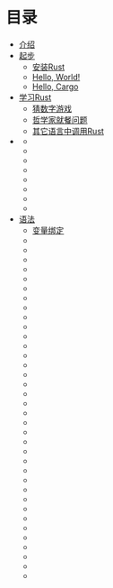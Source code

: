 # 目录

* [介绍](chp1/Introduction.md)
* [起步](chp2/Getting_Started.md)
    * [安装Rust](chp2/Installing_Rust.md)
    * [Hello, World!](chp2/Hello_World.md)
    * [Hello, Cargo](chp2/Hello_Cargo.md)
* [学习Rust](chp3/Learn_Rust.md)
    * [猜数字游戏](chp3/Guessing_Game.md)
    * [哲学家就餐问题](chp3/Dining_Philosophers.md)
    * [其它语言中调用Rust](chp3/Rust_Inside_Other_Languages.md)
* [](chp4/)
    * [](chp4/)
    * [](chp4/)
    * [](chp4/)
    * [](chp4/)
    * [](chp4/)
    * [](chp4/)
    * [](chp4/)
    * [](chp4/)
* [语法](chp5/title.md)
    * [变量绑定](chp5/1.md)
    * [](chp5/)
    * [](chp5/)
    * [](chp5/)
    * [](chp5/)
    * [](chp5/)
    * [](chp5/)
    * [](chp5/)
    * [](chp5/)
    * [](chp5/)
    * [](chp5/)
    * [](chp5/)
    * [](chp5/)
    * [](chp5/)
    * [](chp5/)
    * [](chp5/)
    * [](chp5/)
    * [](chp5/)
    * [](chp5/)
    * [](chp5/)
    * [](chp5/)
    * [](chp5/)
    * [](chp5/)
    * [](chp5/)
    * [](chp5/)
    * [](chp5/)
    * [](chp5/)
    * [](chp5/)
    * [](chp5/)
    * [](chp5/)
    * [](chp5/)
    * [](chp5/)
    * [](chp5/)
    * [](chp5/)
    * [](chp5/)
    * [](chp5/)
    * [](chp5/)
